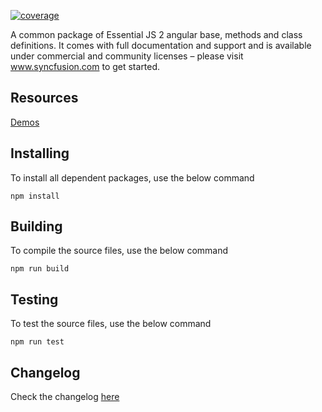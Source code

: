 [![coverage](http://ej2.syncfusion.com/coverage/ej2-ng-base/coverage.svg)](http://ej2.syncfusion.com/coverage/ej2-ng-base)

A common package of Essential JS 2 angular base, methods and class definitions. It comes with full documentation and support and is available under commercial and community licenses – please visit www.syncfusion.com to get started.

## Resources
[Demos](http://ej2.syncfusion.com/angular/demos/)  

## Installing

To install all dependent packages, use the below command

```
npm install
```

## Building

To compile the source files, use the below command

```
npm run build
```

## Testing

To test the source files, use the below command

```
npm run test
```
## Changelog

Check the changelog [here](https://github.com/syncfusion/ej2-ng-base/blob/master/CHANGELOG.md)